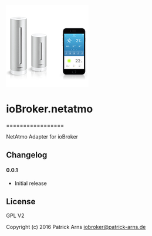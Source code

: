 ![Logo](admin/netatmo.png)
# ioBroker.netatmo
=================

NetAtmo Adapter for ioBroker

## Changelog

#### 0.0.1
* Initial release

## License
GPL V2

Copyright (c) 2016 Patrick Arns <iobroker@patrick-arns.de>